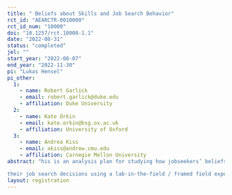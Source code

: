 ```yaml
---
title: " Beliefs about Skills and Job Search Behavior"
rct_id: "AEARCTR-0010000"
rct_id_num: "10000"
doi: "10.1257/rct.10000-1.1"
date: "2022-08-31"
status: "completed"
jel: ""
start_year: "2022-08-07"
end_year: "2022-11-30"
pi: "Lukas Hensel"
pi_other:
  1:
    - name: Robert Garlick
    - email: robert.garlick@duke.edu
    - affiliation: Duke University
  2:
    - name: Kate Orkin
    - email: kate.orkin@bsg.ox.ac.uk
    - affiliation: University of Oxford
  3:
    - name: Andrea Kiss
    - email: akiss@andrew.cmu.edu
    - affiliation: Carnegie Mellon University
abstract: "his is an analysis plan for studying how jobseekers’ beliefs about their skills influence
their job search decisions using a lab-in-the-field / framed field experiment. "
layout: registration
---
```


